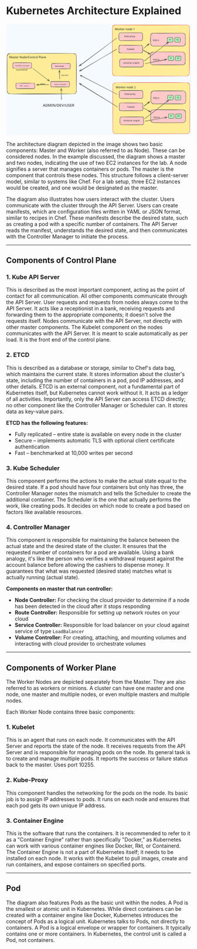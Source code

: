 # Kubernetes Architecture Explained

![Steps](kubearch2.svg)

The architecture diagram depicted in the image shows two basic components: Master and Worker (also referred to as Node). These can be considered nodes. In the example discussed, the diagram shows a master and two nodes, indicating the use of two EC2 instances for the lab. A node signifies a server that manages containers or pods. The master is the component that controls these nodes. This structure follows a client-server model, similar to systems like Chef. For a lab setup, three EC2 instances would be created, and one would be designated as the master.

The diagram also illustrates how users interact with the cluster. Users communicate with the cluster through the API Server. Users can create manifests, which are configuration files written in YAML or JSON format, similar to recipes in Chef. These manifests describe the desired state, such as creating a pod with a specific number of containers. The API Server reads the manifest, understands the desired state, and then communicates with the Controller Manager to initiate the process.

---

## Components of Control Plane

### 1. Kube API Server
This is described as the most important component, acting as the point of contact for all communication. All other components communicate through the API Server. User requests and requests from nodes always come to the API Server. It acts like a receptionist in a bank, receiving requests and forwarding them to the appropriate components; it doesn't solve the requests itself. Nodes communicate with the API Server, not directly with other master components. The Kubelet component on the nodes communicates with the API Server. It is meant to scale automatically as per load. It is the front end of the control plane.

### 2. ETCD
This is described as a database or storage, similar to Chef's data bag, which maintains the current state. It stores information about the cluster's state, including the number of containers in a pod, pod IP addresses, and other details. ETCD is an external component, not a fundamental part of Kubernetes itself, but Kubernetes cannot work without it. It acts as a ledger of all activities. Importantly, only the API Server can access ETCD directly; no other component like the Controller Manager or Scheduler can. It stores data as key-value pairs.

**ETCD has the following features:**

- Fully replicated – entire state is available on every node in the cluster
- Secure – implements automatic TLS with optional client certificate authentication
- Fast – benchmarked at 10,000 writes per second

### 3. Kube Scheduler
This component performs the actions to make the actual state equal to the desired state. If a pod should have four containers but only has three, the Controller Manager notes the mismatch and tells the Scheduler to create the additional container. The Scheduler is the one that actually performs the work, like creating pods. It decides on which node to create a pod based on factors like available resources.

### 4. Controller Manager
This component is responsible for maintaining the balance between the actual state and the desired state of the cluster. It ensures that the requested number of containers for a pod are available. Using a bank analogy, it's like the person who verifies a withdrawal request against the account balance before allowing the cashiers to dispense money. It guarantees that what was requested (desired state) matches what is actually running (actual state).

**Components on master that run controller:**
- **Node Controller:** For checking the cloud provider to determine if a node has been detected in the cloud after it stops responding
- **Route Controller:** Responsible for setting up network routes on your cloud
- **Service Controller:** Responsible for load balancer on your cloud against service of type `LoadBalancer`
- **Volume Controller:** For creating, attaching, and mounting volumes and interacting with cloud provider to orchestrate volumes

---

## Components of Worker Plane

The Worker Nodes are depicted separately from the Master. They are also referred to as workers or minions. A cluster can have one master and one node, one master and multiple nodes, or even multiple masters and multiple nodes.

Each Worker Node contains three basic components:

### 1. Kubelet
This is an agent that runs on each node. It communicates with the API Server and reports the state of the node. It receives requests from the API Server and is responsible for managing pods on the node. Its general task is to create and manage multiple pods. It reports the success or failure status back to the master. Uses port 10255.

### 2. Kube-Proxy
This component handles the networking for the pods on the node. Its basic job is to assign IP addresses to pods. It runs on each node and ensures that each pod gets its own unique IP address.

### 3. Container Engine
This is the software that runs the containers. It is recommended to refer to it as a "Container Engine" rather than specifically "Docker," as Kubernetes can work with various container engines like Docker, Rkt, or Containerd. The Container Engine is not a part of Kubernetes itself; it needs to be installed on each node. It works with the Kubelet to pull images, create and run containers, and expose containers on specified ports.

---

## Pod

The diagram also features Pods as the basic unit within the nodes. A Pod is the smallest or atomic unit in Kubernetes. While direct containers can be created with a container engine like Docker, Kubernetes introduces the concept of Pods as a logical unit. Kubernetes talks to Pods, not directly to containers. A Pod is a logical envelope or wrapper for containers. It typically contains one or more containers. In Kubernetes, the control unit is called a Pod, not containers.
